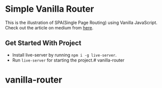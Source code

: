 # Simple Vanilla Router

This is the illustration of SPA(Single Page Routing) using Vanilla JavaScript.
Check out the article on medium from [here](https://medium.com/@am_pra_veen/implementing-simple-spa-routing-using-vanilla-javascript-53abe399bf3c).

## Get Started With Project
* Install live-server by running `npm i -g live-server`.
* Run `live-server` for starting the project.# vanilla-router
# vanilla-router
